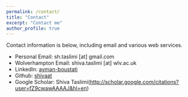 ```yaml
---
permalink: /contact/
title: "Contact"
excerpt: "Contact me"
author_profile: true
---
```

Contact information is below, including email and various web services.

* Personal Email: sh.taslimi [at] gmail.com
* Wolverhampton Email: shiva.taslimi [at] wlv.ac.uk
* LinkedIn: [ayman-boustati](https://uk.linkedin.com/in/shiva-taslimi-7b873a86)
* Github: [shivaat](https://github.com/shivaat/)
* Google Scholar: Shiva Taslimi(http://scholar.google.com/citations?user=fZ9cwawAAAAJ&hl=en)
 
